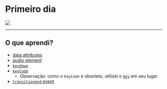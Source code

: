 # Primeiro dia

![](https://ik.imagekit.io/698xlahbaqz/primeiro_dia_js30_B3C4dgg7Y.png?ik-sdk-version=javascript-1.4.3&updatedAt=1644349779647)

---

## O que aprendi?

- [data attributes](https://developer.mozilla.org/pt-BR/docs/Learn/HTML/Howto/Use_data_attributes)
- [audio element](https://developer.mozilla.org/en-US/docs/Web/API/HTMLAudioElement)
- [`keydown`](https://developer.mozilla.org/pt-BR/docs/Web/API/Document/keydown_event)
- [`keyCode`](https://developer.mozilla.org/en-US/docs/Web/API/KeyboardEvent/keyCode)
  - Observação: como o `keyCode` é obsoleto, utilizei o [`key`](https://developer.mozilla.org/en-US/docs/Web/API/KeyboardEvent/key) em seu lugar.
- [`transitionend` event](https://developer.mozilla.org/en-US/docs/Web/API/HTMLElement/transitionend_event)